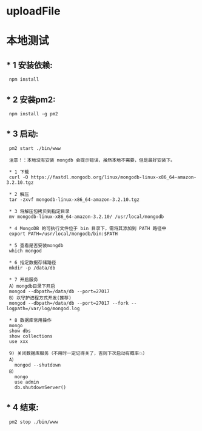 # uploadFile

# 本地测试
  ## * 1 安装依赖:
     npm install
     
  ## * 2 安装pm2:
     npm install -g pm2
     
  ## * 3 启动:
     pm2 start ./bin/www
     
     注意！：本地没有安装 mongdb 会提示错误，虽然本地不需要，但是最好安装下。
     
     * 1 下载
     curl -O https://fastdl.mongodb.org/linux/mongodb-linux-x86_64-amazon-3.2.10.tgz

     * 2 解压
     tar -zxvf mongodb-linux-x86_64-amazon-3.2.10.tgz

     * 3 将解压包拷贝到指定目录
     mv mongodb-linux-x86_64-amazon-3.2.10/ /usr/local/mongodb

     * 4 MongoDB 的可执行文件位于 bin 目录下，需将其添加到 PATH 路径中
     export PATH=/usr/local/mongodb/bin:$PATH

     * 5 查看是否安装mongdb
     which mongod

     * 6 指定数据存储路径
     mkdir -p /data/db

     * 7 开启服务
     A）mongdb目录下开启
     mongod --dbpath=/data/db --port=27017
     B）以守护进程方式开发(推荐)
     mongod --dbpath=/data/db --port=27017 --fork --logpath=/var/log/mongod.log

     * 8 数据库常用操作
     mongo
     show dbs
     show collections
     use xxx

     9) 关闭数据库服务（不用时一定记得关了，否则下次启动有概率💥）
     A）
       mongod --shutdown
     B）
       mongo
       use admin
       db.shutdownServer()
     
  ## * 4 结束:
     pm2 stop ./bin/www
